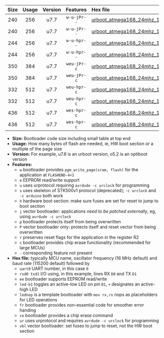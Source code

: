 |Size|Usage|Version|Features|Hex file|
|:-:|:-:|:-:|:-:|:--|
|240|256|u7.7|`w-u-jPr--`|[urboot_atmega168_24mhz_115200bps_uart0_rxd0_txd1_led+b5_ur_vbl.hex](https://raw.githubusercontent.com/stefanrueger/urboot.hex/main/mcus/atmega168/fcpu_24mhz/115200_bps/urboot_atmega168_24mhz_115200bps_uart0_rxd0_txd1_led+b5_ur_vbl.hex)|
|240|256|u7.7|`w-u-jPr--`|[urboot_atmega168_24mhz_115200bps_uart0_rxd0_txd1_lednop_ur_vbl.hex](https://raw.githubusercontent.com/stefanrueger/urboot.hex/main/mcus/atmega168/fcpu_24mhz/115200_bps/urboot_atmega168_24mhz_115200bps_uart0_rxd0_txd1_lednop_ur_vbl.hex)|
|244|256|u7.7|`w-u-hpr--`|[urboot_atmega168_24mhz_115200bps_uart0_rxd0_txd1_led+b5_fr_ur.hex](https://raw.githubusercontent.com/stefanrueger/urboot.hex/main/mcus/atmega168/fcpu_24mhz/115200_bps/urboot_atmega168_24mhz_115200bps_uart0_rxd0_txd1_led+b5_fr_ur.hex)|
|244|256|u7.7|`w-u-hpr--`|[urboot_atmega168_24mhz_115200bps_uart0_rxd0_txd1_lednop_fr_ur.hex](https://raw.githubusercontent.com/stefanrueger/urboot.hex/main/mcus/atmega168/fcpu_24mhz/115200_bps/urboot_atmega168_24mhz_115200bps_uart0_rxd0_txd1_lednop_fr_ur.hex)|
|350|384|u7.7|`weu-jPr-c`|[urboot_atmega168_24mhz_115200bps_uart0_rxd0_txd1_ee_led+b5_fr_ce_ur_vbl.hex](https://raw.githubusercontent.com/stefanrueger/urboot.hex/main/mcus/atmega168/fcpu_24mhz/115200_bps/urboot_atmega168_24mhz_115200bps_uart0_rxd0_txd1_ee_led+b5_fr_ce_ur_vbl.hex)|
|350|384|u7.7|`weu-jPr-c`|[urboot_atmega168_24mhz_115200bps_uart0_rxd0_txd1_ee_lednop_fr_ce_ur_vbl.hex](https://raw.githubusercontent.com/stefanrueger/urboot.hex/main/mcus/atmega168/fcpu_24mhz/115200_bps/urboot_atmega168_24mhz_115200bps_uart0_rxd0_txd1_ee_lednop_fr_ce_ur_vbl.hex)|
|332|512|u7.7|`weu-hpr-c`|[urboot_atmega168_24mhz_115200bps_uart0_rxd0_txd1_ee_led+b5_fr_ce_ur.hex](https://raw.githubusercontent.com/stefanrueger/urboot.hex/main/mcus/atmega168/fcpu_24mhz/115200_bps/urboot_atmega168_24mhz_115200bps_uart0_rxd0_txd1_ee_led+b5_fr_ce_ur.hex)|
|332|512|u7.7|`weu-hpr-c`|[urboot_atmega168_24mhz_115200bps_uart0_rxd0_txd1_ee_lednop_fr_ce_ur.hex](https://raw.githubusercontent.com/stefanrueger/urboot.hex/main/mcus/atmega168/fcpu_24mhz/115200_bps/urboot_atmega168_24mhz_115200bps_uart0_rxd0_txd1_ee_lednop_fr_ce_ur.hex)|
|436|512|u7.7|`wes-hpr-c`|[urboot_atmega168_24mhz_115200bps_uart0_rxd0_txd1_ee_led+b5_fr_ce.hex](https://raw.githubusercontent.com/stefanrueger/urboot.hex/main/mcus/atmega168/fcpu_24mhz/115200_bps/urboot_atmega168_24mhz_115200bps_uart0_rxd0_txd1_ee_led+b5_fr_ce.hex)|
|436|512|u7.7|`wes-hpr-c`|[urboot_atmega168_24mhz_115200bps_uart0_rxd0_txd1_ee_lednop_fr_ce.hex](https://raw.githubusercontent.com/stefanrueger/urboot.hex/main/mcus/atmega168/fcpu_24mhz/115200_bps/urboot_atmega168_24mhz_115200bps_uart0_rxd0_txd1_ee_lednop_fr_ce.hex)|

- **Size:** Bootloader code size including small table at top end
- **Usage:** How many bytes of flash are needed, ie, HW boot section or a multiple of the page size
- **Version:** For example, u7.6 is an urboot version, o5.2 is an optiboot version
- **Features:**
  + `w` bootloader provides `pgm_write_page(sram, flash)` for the application at `FLASHEND-4+1`
  + `e` EEPROM read/write support
  + `u` uses urprotocol requiring `avrdude -c urclock` for programming
  + `s` uses skeleton of STK500v1 protocol (deprecated); `-c urclock` and `-c arduino` both work
  + `h` hardware boot section: make sure fuses are set for reset to jump to boot section
  + `j` vector bootloader: applications *need to be patched externally*, eg, using `avrdude -c urclock`
  + `p` bootloader protects itself from being overwritten
  + `P` vector bootloader only: protects itself and reset vector from being overwritten
  + `r` preserves reset flags for the application in the register R2
  + `c` bootloader provides chip erase functionality (recommended for large MCUs)
  + `-` corresponding feature not present
- **Hex file:** typically MCU name, oscillator frequency (16 MHz default) and baud rate (115200 default) followed by
  + `uart0` UART number, in this case `0`
  + `rxd0 txd1` I/O using, in this example, lines RX `D0` and TX `D1`
  + `ee` bootloader supports EEPROM read/write
  + `led-b1` toggles an active-low LED on pin `B1`, `+` designates an active-high LED
  + `lednop` is a template bootloader with `mov rx,rx` nops as placeholders for LED operations
  + `fr` bootloader provides non-essential code for smoother error handing
  + `ce` bootloader provides a chip erase command
  + `ur` uses urprotocol and requires `avrdude -c urclock` for programming
  + `vbl` vector bootloader: set fuses to jump to reset, not the HW boot section
